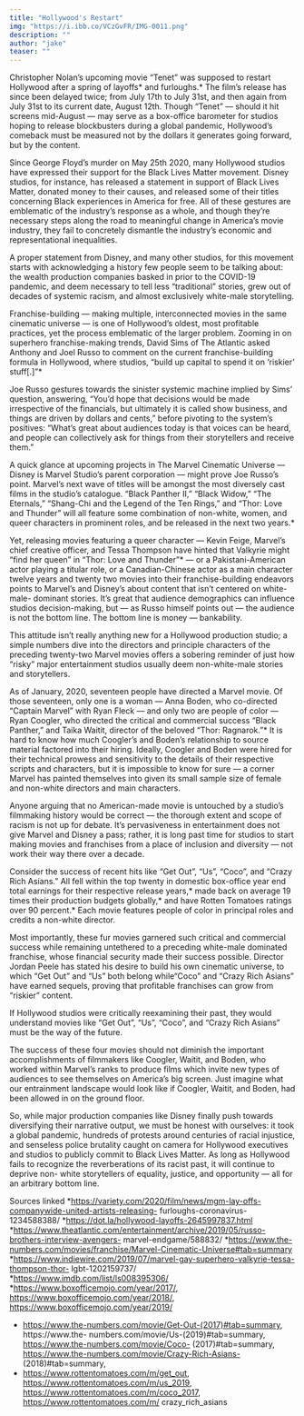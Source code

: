 ```yaml
---
title: "Hollywood's Restart"
img: "https://i.ibb.co/VCzGvFR/IMG-0011.png" 
description: ""
author: "jake"
teaser: ""
---
```

Christopher Nolan’s upcoming movie “Tenet” was supposed to restart Hollywood after a spring of layoffs* and furloughs.* The film’s release has since been delayed twice; from July 17th to July 31st, and then again from July 31st to its current date, August 12th. Though “Tenet” — should it hit screens mid-August — may serve as a box-office barometer for studios hoping to release blockbusters during a global pandemic, Hollywood’s comeback must be measured not by the dollars it generates going forward, but by the content.

Since George Floyd’s murder on May 25th 2020, many Hollywood studios have expressed their support for the Black Lives Matter movement. Disney studios, for instance, has released a statement in support of Black Lives Matter, donated money to their causes, and released some of their titles concerning Black experiences in America for free. All of these gestures are emblematic of the industry’s response as a whole, and though they’re necessary steps along the road to meaningful change in America’s movie industry, they fail to concretely dismantle the industry’s economic and representational inequalities.

A proper statement from Disney, and many other studios, for this movement starts with acknowledging a history few people seem to be talking about: the wealth production companies basked in prior to the COVID-19 pandemic, and deem necessary to tell less “traditional” stories, grew out of decades of systemic racism, and almost exclusively white-male storytelling.

Franchise-building — making multiple, interconnected movies in the same cinematic universe — is one of Hollywood’s oldest, most profitable practices, yet the process emblematic of the larger problem. Zooming in on superhero franchise-making trends, David Sims of The Atlantic asked Anthony and Joel Russo to comment on the current franchise-building formula in Hollywood, where studios, “build up capital to spend it on ‘riskier’ stuff[.]”*

Joe Russo gestures towards the sinister systemic machine implied by Sims’ question, answering, “You’d hope that decisions would be made irrespective of the financials, but ultimately it is called show business, and things are driven by dollars and cents,” before pivoting to the system’s positives: “What’s great about audiences today is that voices can be heard, and people can collectively ask for things from their storytellers and receive them.”

A quick glance at upcoming projects in The Marvel Cinematic Universe — Disney is Marvel Studio’s parent corporation — might prove Joe Russo’s point. Marvel’s next wave of titles will be amongst the most diversely cast films in the studio’s catalogue. “Black Panther II,” “Black Widow,” “The Eternals,” “Shang-Chi and the Legend of the Ten Rings,” and “Thor: Love and Thunder” will all feature some combination of non-white, women, and queer characters in prominent roles, and be released in the next two years.*

Yet, releasing movies featuring a queer character — Kevin Feige, Marvel’s chief creative officer, and Tessa Thompson have hinted that Valkyrie might “find her queen” in “Thor: Love and Thunder”* — or a Pakistani-American actor playing a titular role, or a Canadian-Chinese actor as a main character twelve years and twenty two movies into their franchise-building endeavors points to Marvel’s and Disney’s about content that isn’t centered on white-male- dominant stories. It’s great that audience demographics can influence studios decision-making, but — as Russo himself points out — the audience is not the bottom line. The bottom line is money — bankability.

This attitude isn’t really anything new for a Hollywood production studio; a simple numbers dive into the directors and principle characters of the preceding twenty-two Marvel movies offers a sobering reminder of just how “risky” major entertainment studios usually deem non-white-male stories and storytellers.

As of January, 2020, seventeen people have directed a Marvel movie. Of those seventeen, only one is a woman — Anna Boden, who co-directed “Captain Marvel” with Ryan Fleck — and only two are people of color — Ryan Coogler, who directed the critical and commercial success “Black Panther,” and Taika Waitit, director of the beloved “Thor: Ragnarok.”* It is hard to know how much Coogler’s and Boden’s relationship to source material factored into their hiring. Ideally, Coogler and Boden were hired for their technical prowess and sensitivity to the details of their respective scripts and characters, but it is impossible to know for sure — a corner Marvel has painted themselves into given its small sample size of female and non-white directors and main characters.

Anyone arguing that no American-made movie is untouched by a studio’s filmmaking history would be correct — the thorough extent and scope of racism is not up for debate. It’s pervasiveness in entertainment does not give Marvel and Disney a pass; rather, it is long past time for studios to start making movies and franchises from a place of inclusion and diversity — not work their way there over a decade.

Consider the success of recent hits like “Get Out”, “Us”, “Coco”, and “Crazy Rich Asians.” All fell within the top twenty in domestic box-office year end total earnings for their respective release years,* made back on average 19 times their production budgets globally,* and have Rotten Tomatoes ratings over 90 percent.* Each movie features people of color in principal roles and credits a non-white director.

Most importantly, these fur movies garnered such critical and commercial success while remaining untethered to a preceding white-male dominated franchise, whose financial security made their success possible. Director Jordan Peele has stated his desire to build his own cinematic universe, to which “Get Out” and “Us” both belong while“Coco” and “Crazy Rich Asians” have earned sequels, proving that profitable franchises can grow from “riskier” content.

If Hollywood studios were critically reexamining their past, they would understand movies like “Get Out”, “Us”, “Coco”, and “Crazy Rich Asians” must be the way of the future.

The success of these four movies should not diminish the important accomplishments of filmmakers like Coogler, Waitit, and Boden, who worked within Marvel’s ranks to produce films which invite new types of audiences to see themselves on America’s big screen. Just imagine what our entrainment landscape would look like if Coogler, Waitit, and Boden, had been allowed in on the ground floor.

So, while major production companies like Disney finally push towards diversifying their narrative output, we must be honest with ourselves: it took a global pandemic, hundreds of protests around centuries of racial injustice, and senseless police brutality caught on camera for Hollywood executives and studios to publicly commit to Black Lives Matter. As long as Hollywood fails to recognize the reverberations of its racist past, it will continue to deprive non- white storytellers of equality, justice, and opportunity — all for an arbitrary bottom line.

Sources linked
*https://variety.com/2020/film/news/mgm-lay-offs-companywide-united-artists-releasing- furloughs-coronavirus-1234588388/
*https://dot.la/hollywood-layoffs-2645997837.html
*https://www.theatlantic.com/entertainment/archive/2019/05/russo-brothers-interview-avengers- marvel-endgame/588832/
*https://www.the-numbers.com/movies/franchise/Marvel-Cinematic-Universe#tab=summary
*https://www.indiewire.com/2019/07/marvel-gay-superhero-valkyrie-tessa-thompson-thor- lgbt-1202159737/
*https://www.imdb.com/list/ls008395306/
*https://www.boxofficemojo.com/year/2017/, https://www.boxofficemojo.com/year/2018/, https://www.boxofficemojo.com/year/2019/
* https://www.the-numbers.com/movie/Get-Out-(2017)#tab=summary, https://www.the- numbers.com/movie/Us-(2019)#tab=summary, https://www.the-numbers.com/movie/Coco- (2017)#tab=summary, https://www.the-numbers.com/movie/Crazy-Rich-Asians- (2018)#tab=summary,
* https://www.rottentomatoes.com/m/get_out, https://www.rottentomatoes.com/m/us_2019, https://www.rottentomatoes.com/m/coco_2017, https://www.rottentomatoes.com/m/ crazy_rich_asians
